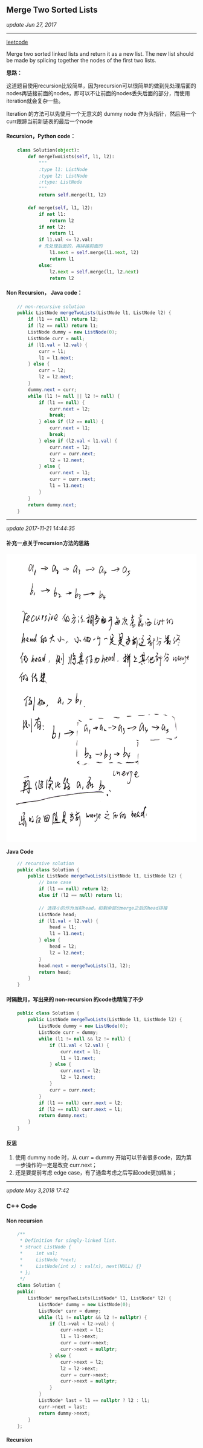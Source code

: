 ## Merge Two Sorted Lists
_update Jun 27, 2017_

---
[leetcode](https://leetcode.com/problems/merge-two-sorted-lists/#/description) 

Merge two sorted linked lists and return it as a new list. The new list should be made by splicing together the nodes of the first two lists.

**思路：**  

这道题目使用recursion比较简单，因为recursion可以很简单的做到先处理后面的nodes再链接前面的nodes，即可以不让前面的nodes丢失后面的部分，而使用iteration就会复杂一些。

Iteration 的方法可以先使用一个无意义的 dummy node 作为头指针，然后用一个curr跟踪当前新链表的最后一个node

#### Recursion，Python code：

```python
    class Solution(object):
        def mergeTwoLists(self, l1, l2):
            """
            :type l1: ListNode
            :type l2: ListNode
            :rtype: ListNode
            """
            return self.merge(l1, l2)
            
        def merge(self, l1, l2):
            if not l1:
                return l2
            if not l2:
                return l1
            if l1.val <= l2.val:
            # 先处理后面的，再拼接前面的
                l1.next = self.merge(l1.next, l2)
                return l1
            else:
                l2.next = self.merge(l1, l2.next)
                return l2
```

#### Non Recursion， Java code：
```java
    // non-recursive solution
    public ListNode mergeTwoLists(ListNode l1, ListNode l2) {
        if (l1 == null) return l2;
        if (l2 == null) return l1;
        ListNode dummy = new ListNode(0);
        ListNode curr = null;
        if (l1.val < l2.val) {
            curr = l1;
            l1 = l1.next;
        } else {
            curr = l2;
            l2 = l2.next;
        }
        dummy.next = curr;
        while (l1 != null || l2 != null) {
            if (l1 == null) {
                curr.next = l2;
                break;
            } else if (l2 == null) {
                curr.next = l1;
                break;
            } else if (l2.val < l1.val) {
                curr.next = l2;
                curr = curr.next;
                l2 = l2.next;
            } else {
                curr.next = l1;
                curr = curr.next;
                l1 = l1.next;
            }
        }
        return dummy.next;
    }
```

---
_update 2017-11-21 14:44:35_

#### 补充一点关于recursion方法的思路
<img src="/assets/merge_two_sorted_lists.jpg" width="700" height="760" /><br>

**Java Code**
```java
    // recursive solution
    public class Solution {
        public ListNode mergeTwoLists(ListNode l1, ListNode l2) {
            // base case
            if (l1 == null) return l2;
            else if (l2 == null) return l1;
            
            // 选择小的作为当前head，和剩余部分merge之后的head拼接
            ListNode head;
            if (l1.val < l2.val) {
                head = l1;
                l1 = l1.next;
            } else {
                head = l2;
                l2 = l2.next;
            }
            head.next = mergeTwoLists(l1, l2);
            return head;
        }
    }
```

#### 时隔数月，写出来的 non-recursion 的code也精简了不少
```java
    public class Solution {
        public ListNode mergeTwoLists(ListNode l1, ListNode l2) {
            ListNode dummy = new ListNode(0);
            ListNode curr = dummy;
            while (l1 != null && l2 != null) {
                if (l1.val < l2.val) {
                    curr.next = l1;
                    l1 = l1.next;
                } else {
                    curr.next = l2;
                    l2 = l2.next;
                }
                curr = curr.next;
            }
            if (l1 == null) curr.next = l2;
            if (l2 == null) curr.next = l1;
            return dummy.next;
        }
    }
```

#### 反思
1. 使用 dummy node 时，从 curr = dummy 开始可以节省很多code，因为第一步操作的一定是改变 curr.next；
2. 还是要提前考虑 edge case，有了通盘考虑之后写起code更加精准；

---
_update May 3,2018  17:42_

### C++ Code
#### Non recursion
```cpp
    /**
     * Definition for singly-linked list.
     * struct ListNode {
     *     int val;
     *     ListNode *next;
     *     ListNode(int x) : val(x), next(NULL) {}
     * };
     */
    class Solution {
    public:
        ListNode* mergeTwoLists(ListNode* l1, ListNode* l2) {
            ListNode* dummy = new ListNode(0);
            ListNode* curr = dummy;
            while (l1 != nullptr && l2 != nullptr) {
                if (l1->val < l2->val) {
                    curr->next = l1;
                    l1 = l1->next;
                    curr = curr->next;
                    curr->next = nullptr;
                } else {
                    curr->next = l2;
                    l2 = l2->next;
                    curr = curr->next;
                    curr->next = nullptr;
                }
            }
            ListNode* last = l1 == nullptr ? l2 : l1;
            curr->next = last;
            return dummy->next;
        }
    };
```

#### Recursion
























